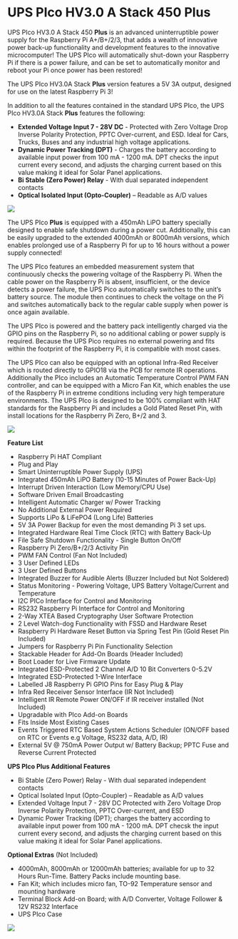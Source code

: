 # UPS PIco HV3.0 A Stack 450 **Plus**

UPS PIco HV3.0 A Stack 450 **Plus** is an advanced uninterruptible power supply for the Raspberry Pi A+/B+/2/3, that adds a wealth of innovative power back-up functionality and development features to the innovative microcomputer! The UPS PIco will automatically shut-down your Raspberry Pi if there is a power failure, and can be set to automatically monitor and reboot your Pi once power has been restored!

The UPS PIco HV3.0A Stack **Plus** version features a 5V 3A output, designed for use on the latest Raspberry Pi 3!

In addition to all the features contained in the standard UPS PIco, the UPS PIco HV3.0A Stack **Plus** features the following:

* **Extended Voltage Input 7 - 28V DC** - Protected with Zero Voltage Drop Inverse Polarity Protection, PPTC Over-current, and ESD. Ideal for Cars, Trucks, Buses and any industrial high voltage applications.
* **Dynamic Power Tracking (DPT)** - Charges the battery according to available input power from 100 mA - 1200 mA. DPT checks the input current every second, and adjusts the charging current based on this value making it ideal for Solar Panel applications.
* **Bi Stable (Zero Power) Relay** - With dual separated independent contacts
* **Optical Isolated Input (Opto-Coupler)** – Readable as A/D values 

![](https://www.modmypi.com/image/data/rpi-products/breakout-boards/modmypi/pico/plus/DSC_0849.jpg)

The UPS PIco **Plus** is equipped with a 450mAh LiPO battery specially designed to enable safe shutdown during a power cut. Additionally, this can be easily upgraded to the extended 4000mAh or 8000mAh versions, which enables prolonged use of a Raspberry Pi for up to 16 hours without a power supply connected!

The UPS PIco features an embedded measurement system that continuously checks the powering voltage of the Raspberry Pi. When the cable power on the Raspberry Pi is absent, insufficient, or the device detects a power failure, the UPS Pico automatically switches to the unit’s battery source. The module then continues to check the voltage on the Pi and switches automatically back to the regular cable supply when power is once again available.

The UPS PIco is powered and the battery pack intelligently charged via the GPIO pins on the Raspberry Pi, so no additional cabling or power supply is required. Because the UPS Pico requires no external powering and fits within the footprint of the Raspberry Pi, it is compatible with most cases.

The UPS PIco can also be equipped with an optional Infra-Red Receiver which is routed directly to GPIO18 via the PCB for remote IR operations. Additionally the PIco includes an Automatic Temperature Control PWM FAN controller, and can be equipped with a Micro Fan Kit, which enables the use of the Raspberry Pi in extreme conditions including very high temperature environments. The UPS PIco is designed to be 100% compliant with HAT standards for the Raspberry Pi and includes a Gold Plated Reset Pin, with install locations for the Raspberry Pi Zero, B+/2 and 3.

![](https://www.modmypi.com/image/data/rpi-products/breakout-boards/modmypi/pico/update-2/ups-pico-stack-plus.png)

**Feature List**

* Raspberry Pi HAT Compliant
* Plug and Play
* Smart Uninterruptible Power Supply (UPS)
* Integrated 450mAh LiPO Battery (10-15 Minutes of Power Back-Up)
* Interrupt Driven Interaction (Low Memory/CPU Use)
* Software Driven Email Broadcasting
* Intelligent Automatic Charger w/ Power Tracking
* No Additional External Power Required
* Supports LiPo & LiFePO4 (Long Life) Batteries
* 5V 3A Power Backup for even the most demanding Pi 3 set ups.
* Integrated Hardware Real Time Clock (RTC) with Battery Back-Up
* File Safe Shutdown Functionality - Single Button On/Off
* Raspberry Pi Zero/B+/2/3 Activity Pin
* PWM FAN Control (Fan Not Included)
* 3 User Defined LEDs
* 3 User Defined Buttons
* Integrated Buzzer for Audible Alerts (Buzzer Included but Not Soldered)
* Status Monitoring - Powering Voltage, UPS Battery Voltage/Current and Temperature
* I2C PICo Interface for Control and Monitoring
* RS232 Raspberry Pi Interface for Control and Monitoring
* 2-Way XTEA Based Cryptography User Software Protection
* 2 Level  Watch-dog Functionality with FSSD and Hardware Reset
* Raspberry Pi Hardware Reset Button via Spring Test Pin (Gold Reset Pin Included)
* Jumpers for Raspberry Pi  Pin Functionality Selection
* Stackable Header for Add-On Boards (Header Included)
* Boot Loader for Live Firmware Update
* Integrated ESD-Protected 2 Channel A/D 10 Bit Converters 0-5.2V
* Integrated ESD-Protected 1-Wire Interface
* Labelled J8 Raspberry Pi GPIO Pins for Easy Plug & Play
* Infra Red Receiver Sensor Interface (IR Not Included)
* Intelligent IR Remote Power ON/OFF if IR receiver installed (Not Included)
* Upgradable with PIco Add-on Boards
* Fits Inside Most Existing Cases
* Events Triggered RTC Based System Actions Scheduler (ON/OFF based on RTC or Events e.g Voltage, RS232 data, A/D, IR)
* External 5V @ 750mA Power Output w/ Battery Backup; PPTC Fuse and Reverse Current Protected

**UPS PIco Plus Additional Features**

* Bi Stable (Zero Power) Relay - With dual separated independent contacts
* Optical Isolated Input (Opto-Coupler) – Readable as A/D values
*  Extended Voltage Input 7 - 28V DC Protected with Zero Voltage Drop Inverse Polarity Protection, PPTC Over-current, and ESD
* Dynamic Power Tracking (DPT); charges the battery according to available input power from 100 mA - 1200 mA. DPT checsk the input current every second, and adjusts the charging current based on this value making it ideal for Solar Panel applications.

**Optional Extras** (Not Included)

* 4000mAh, 8000mAh or 12000mAh batteries; available for up to 32 Hours Run-Time. Battery Packs include mounting base.
* Fan Kit; which includes micro fan, TO-92 Temperature sensor and mounting hardware
* Terminal Block Add-on Board; with A/D Converter, Voltage Follower & 12V RS232 Interface
* UPS PIco Case

![](https://www.modmypi.com/image/data/git/ups-pico/pico-wiki-3.jpg)
